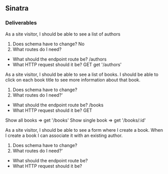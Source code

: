 ## Sinatra
 
### Deliverables
 
As a site visitor, I should be able to see a list of authors
1. Does schema have to change? No
2. What routes do I need?
 - What should the endpoint route be? /authors
 - What HTTP request should it be? GET
 get '/authors'
 
 
As a site visitor, I should be able to see a list of books. I should be able to click on each book title to see more information about that book.
1. Does schema have to change?
2. What routes do I need?'
 - What should the endpoint route be? /books
 - What HTTP request should it be? GET
 
 Show all books => get '/books'
 Show single book => get '/books/:id'
 
 
As a site visitor, I should be able to see a form where I create a book. When I create a book I can associate it with an existing author.
1. Does schema have to change?
2. What routes do I need?'
 - What should the endpoint route be?
 - What HTTP request should it be?
 
 
